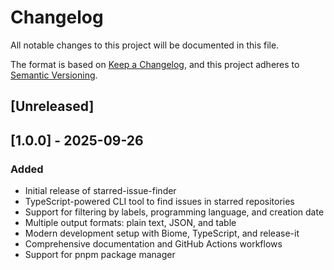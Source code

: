 # Changelog

All notable changes to this project will be documented in this file.

The format is based on [Keep a Changelog](https://keepachangelog.com/en/1.0.0/),
and this project adheres to [Semantic Versioning](https://semver.org/spec/v2.0.0.html).

## [Unreleased]

## [1.0.0] - 2025-09-26

### Added
- Initial release of starred-issue-finder
- TypeScript-powered CLI tool to find issues in starred repositories
- Support for filtering by labels, programming language, and creation date
- Multiple output formats: plain text, JSON, and table
- Modern development setup with Biome, TypeScript, and release-it
- Comprehensive documentation and GitHub Actions workflows
- Support for pnpm package manager
